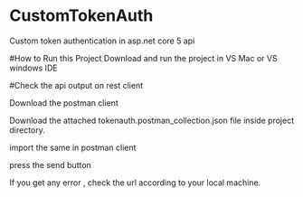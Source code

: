 # CustomTokenAuth
Custom token authentication in asp.net core 5 api

#How to Run this Project
Download and run the project in VS Mac or VS windows IDE

#Check the api output on rest client

Download the postman client 

Download the attached tokenauth.postman_collection.json  file inside project directory.

import the same in postman client 

press the send button 

If you get any error , check the url according to your local machine. 
